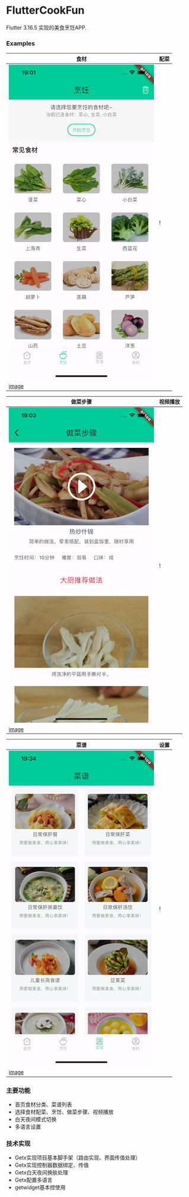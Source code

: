 # FlutterCookFun
Flutter 3.16.5 实现的美食烹饪APP.


 ### Examples
| 食材 | 配菜 |
| -- | -- |
|![image](https://github.com/developerjet/FlutterCookFun/blob/main/ScreenShot/iPhone_01.png)|!
[image](https://github.com/developerjet/FlutterCookFun/blob/main/ScreenShot/iPhone_03.png)|

| 做菜步骤 | 视频播放 |
| -- | -- |
|![image](https://github.com/developerjet/FlutterCookFun/blob/main/ScreenShot/iPhone_02.png)|!
[image](https://github.com/developerjet/FlutterCookFun/blob/main/ScreenShot/iPhone_06.jpg)|

| 菜谱 | 设置 |
| -- | -- |
|![image](https://github.com/developerjet/FlutterCookFun/blob/main/ScreenShot/iPhone_04.png)|!
[image](https://github.com/developerjet/FlutterCookFun/blob/main/ScreenShot/iPhone_05)|


### 主要功能
- 首页食材分类、菜谱列表
- 选择食材配菜、烹饪、做菜步骤、视频播放
- 白天夜间模式切换
- 多语言设置

### 技术实现
- Getx实现项目基本脚手架（路由实现、界面传值处理）
- Getx实现控制器数据绑定、传值 
- Getx白天夜间换肤处理
- Getx配置多语言
- getwidget基本控使用


